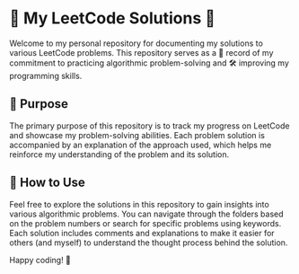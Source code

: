 # 🚀 My LeetCode Solutions 🧠

Welcome to my personal repository for documenting my solutions to various LeetCode problems. This repository serves as a 📝 record of my commitment to practicing algorithmic problem-solving and 🛠️ improving my programming skills.

## 🎯 Purpose

The primary purpose of this repository is to track my progress on LeetCode and showcase my problem-solving abilities. Each problem solution is accompanied by an explanation of the approach used, which helps me reinforce my understanding of the problem and its solution.

## 🚀 How to Use

Feel free to explore the solutions in this repository to gain insights into various algorithmic problems. You can navigate through the folders based on the problem numbers or search for specific problems using keywords. Each solution includes comments and explanations to make it easier for others (and myself) to understand the thought process behind the solution.

Happy coding! 🎉
